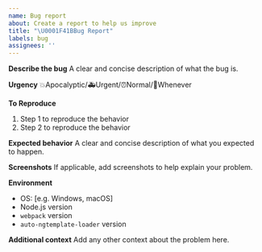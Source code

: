 ```yaml
---
name: Bug report
about: Create a report to help us improve
title: "\U0001F41BBug Report"
labels: bug
assignees: ''
---
```


**Describe the bug**
A clear and concise description of what the bug is.

**Urgency**
💥Apocalyptic/🚑Urgent/⏰Normal/📆Whenever

**To Reproduce**

1. Step 1 to reproduce the behavior
2. Step 2 to reproduce the behavior

**Expected behavior**
A clear and concise description of what you expected to happen.

**Screenshots**
If applicable, add screenshots to help explain your problem.

**Environment**

- OS: [e.g. Windows, macOS]
- Node.js version
- `webpack` version
- `auto-ngtemplate-loader` version

**Additional context**
Add any other context about the problem here.
